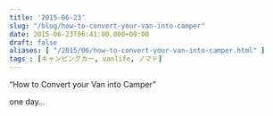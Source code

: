 ```yaml
---
title: '2015-06-23'
slug: "/blog/how-to-convert-your-van-into-camper"
date: 2015-06-23T06:41:00.000+09:00
draft: false
aliases: [ "/2015/06/how-to-convert-your-van-into-camper.html" ]
tags : [キャンピングカー, vanlife, ノマド]
---
```


  
“How to Convert your Van into Camper”  
  
  
one day…